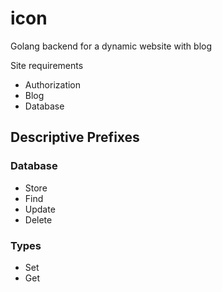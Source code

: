 # icon
Golang backend for a dynamic website with blog

Site requirements
- Authorization
- Blog
- Database

## Descriptive Prefixes

### Database
- Store
- Find
- Update
- Delete

### Types
- Set
- Get
